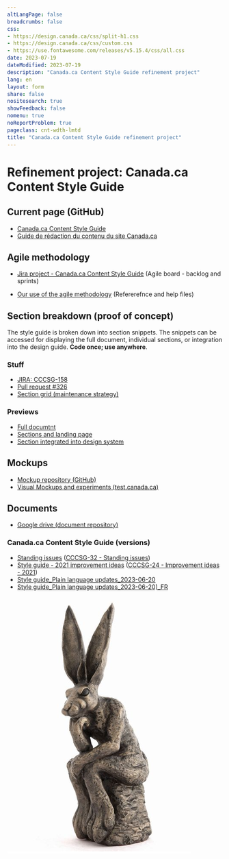```yaml
---
altLangPage: false
breadcrumbs: false
css:
- https://design.canada.ca/css/split-h1.css
- https://design.canada.ca/css/custom.css
- https://use.fontawesome.com/releases/v5.15.4/css/all.css
date: 2023-07-19
dateModified: 2023-07-19
description: "Canada.ca Content Style Guide refinement project"
lang: en
layout: form
share: false
nositesearch: true
showFeedback: false
nomenu: true
noReportProblem: true
pageclass: cnt-wdth-lmtd
title: "Canada.ca Content Style Guide refinement project"
---
```

<div class="row">
  <div class="col-md-8">
    <h1 property="name" id="wb-cont" dir="ltr"><span class="stacked"><span>Refinement project</span>: <span>Canada.ca Content Style Guide</span></span></h1>
    <h2 class="mrgn-tp-lg">Current page (GitHub)</h2>
    <ul>
      <li><a href="https://design.canada.ca/style-guide/">Canada.ca Content Style Guide</a></li>
      <li><a href="https://conception.canada.ca/guide-redaction/">Guide de rédaction du contenu du site Canada.ca</a></li>
    </ul>
    <h2 class="mrgn-tp-lg">Agile methodology</h2>
    <ul class="fa-ul">
      <li><span class="fa-li"><span class="fab fa-jira"></span></span><a href="https://canada-style-guide.atlassian.net/jira/software/projects/CCCSG/boards/2/backlog">Jira project - Canada.ca Content Style Guide</a> (Agile board - backlog and sprints)</li>
    </ul>
    <ul>
      <li><a href="https://test.canada.ca/experimental/content-style-guide/jira/">Our use of the agile methodology</a> (Refererefnce and help files)</li>
    </ul>
    <h2 class="mrgn-tp-lg">Section breakdown (proof of concept)</h2>
    <p>The style guide is broken down into section snippets.  The snippets can be accessed for displaying the full document, individual sections, or integration into the design guide. <strong>Code once; use anywhere</strong>.</p>
    <h3 class="mrgn-tp-lg">Stuff</h3>
    <ul>
      <li><a href="https://canada-style-guide.atlassian.net/jira/software/projects/CCCSG/boards/2?selectedIssue=CCCSG-158">JIRA: CCCSG-158</a></li>
      <li><a href="https://github.com/canada-ca/design-system/pull/326">Pull request #326</a></li>
      <li><a href="https://test.canada.ca/experimental/content-style-guide/sg-breakdown">Section grid (maintenance strategy)</a></li>
    </ul>
    <h3 class="mrgn-tp-lg">Previews</h3>
    <ul>
      <li><a href="https://deploy-preview-326--design-system-canada-ca.netlify.app/style-guide/">Full documtnt</a></li>
      <li><a href="https://deploy-preview-326--design-system-canada-ca.netlify.app/style-guide-test/">Sections and landing page</a></li>
      <li><a href="https://deploy-preview-326--design-system-canada-ca.netlify.app/style-guide-test/contact">Section integrated into design system</a></li>
    </ul>
    <h2 class="mrgn-tp-lg">Mockups</h2>
    <ul>
      <li><a href="https://github.com/gc-proto/experimental/tree/master/content-style-guide/mockups">Mockup repository (GitHub)</a></li>
      <li><a href="https://test.canada.ca/experimental/content-style-guide/mockups/">Visual Mockups and experiments (test.canada.ca)</a></li>
    </ul>
    <h2 class="mrgn-tp-lg">Documents</h2>
    <ul class="fa-ul">
      <li><span class="fa-li"><span class="fab fa-google-drive"></span></span><a href="https://drive.google.com/drive/folders/1ShcpGwJnqs9PGmF2tXU708Wg0RKsiY08?ths=true">Google drive (document repository)</a></li>
    </ul>
    <h3 class="mrgn-tp-lg">Canada.ca Content Style Guide (versions)</h3>
    <ul class="fa-ul">
      <li><span class="fa-li"><span class="fab fa-google-drive"></span></span><a href="https://docs.google.com/spreadsheets/d/1hQLFf3Or-6wK9EIv0DJVudavOOWTKK22">Standing issues</a> (<a href="https://canada-style-guide.atlassian.net/browse/CCCSG-32">CCCSG-32 - Standing issues</a>)</li>
      <li><span class="fa-li"><span class="fab fa-google-drive"></span></span><a href="https://docs.google.com/document/d/1Ybk4O8eOIUj3hlbepsIejnYiZ6g2xnR9GfQ_axLyFoM/edit#heading=h.k8dqa87ja7rc">Style guide - 2021 improvement ideas</a> (<a href="https://canada-style-guide.atlassian.net/browse/CCCSG-24">CCCSG-24 - Improvement ideas - 2021</a>)</li>
      <li><span class="fa-li"><span class="fab fa-google-drive"></span></span><a href="https://docs.google.com/document/d/10a-NJ8t8mppGiuNhelZT-0MSaiCpQwZZzFzQ3XdW-Nc/edit#heading=h.u8ib4j5mzm6">Style guide_Plain language updates_2023-06-20</a></li>
      <li><span class="fa-li"><span class="fab fa-google-drive"></span></span><a href="https://docs.google.com/document/d/1TAeY4gY7xuAgvRkwagXD8syVVNnCYSUDwjnCDrr3bPs/edit#heading=h.r0gar1wsenmh">Style guide_Plain language updates_2023-06-20)_FR</a></li>
    </ul>
  </div>
  <div class="col-md-4">
    <div><img src="./images/bunny29.png" alt="" class="img-responsive mrgn-tp-lg"></div>
  </div>
</div>
